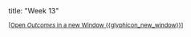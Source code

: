 <frontmatter>
title: "Week 13"
</frontmatter>

<small>[<a href="{{baseUrl}}/schedule/week13/outcomes.html" target="_blank">Open _Outcomes_ in a new Window {{glyphicon_new_window}}</a>]</small>

<panel header=":trophy: Outcomes" ctrl-lvl="1" expanded no-close>
  <include src="outcomes.md#main" />
</panel>

<panel header=":clipboard: Todo" ctrl-lvl="1" no-close>
  <include src="todo.md" />
</panel>

<panel header=":raising_hand: Tutorial 13" ctrl-lvl="1" no-close>
</panel>

<panel header=":loudspeaker: Lecture 13" ctrl-lvl="1" no-close>
</panel>
